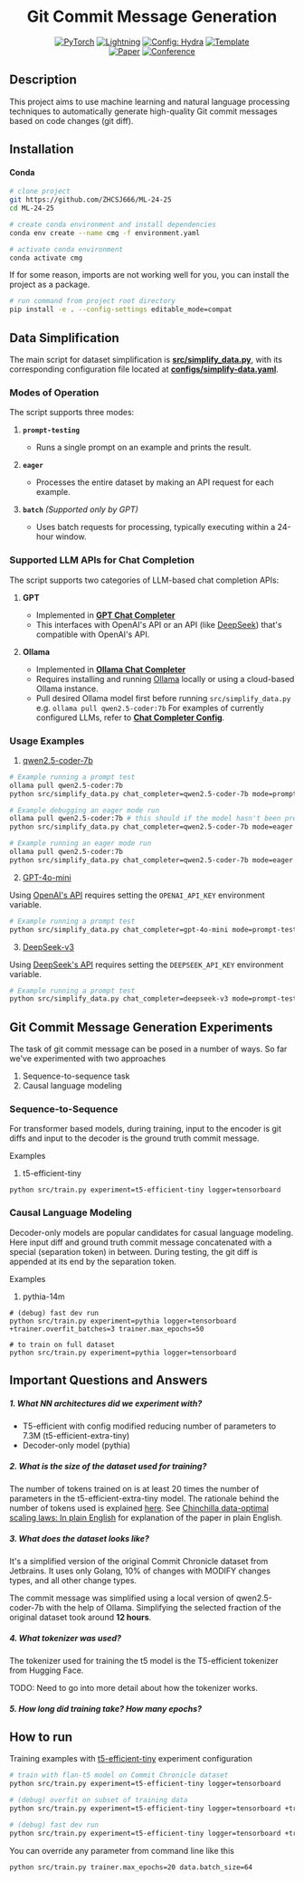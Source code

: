 <!--suppress HtmlDeprecatedAttribute -->
<div align="center">

# Git Commit Message Generation

<a href="https://pytorch.org/get-started/locally/"><img alt="PyTorch" src="https://img.shields.io/badge/PyTorch-ee4c2c?logo=pytorch&logoColor=white"></a>
<a href="https://pytorchlightning.ai/"><img alt="Lightning" src="https://img.shields.io/badge/-Lightning-792ee5?logo=pytorchlightning&logoColor=white"></a>
<a href="https://hydra.cc/"><img alt="Config: Hydra" src="https://img.shields.io/badge/Config-Hydra-89b8cd"></a>
<a href="https://github.com/ashleve/lightning-hydra-template"><img alt="Template" src="https://img.shields.io/badge/-Lightning--Hydra--Template-017F2F?style=flat&logo=github&labelColor=gray"></a><br>
[![Paper](http://img.shields.io/badge/paper-arxiv.1001.2234-B31B1B.svg)](https://www.nature.com/articles/nature14539)
[![Conference](http://img.shields.io/badge/AnyConference-year-4b44ce.svg)](https://papers.nips.cc/paper/2020)

</div>

## Description

This project aims to use machine learning and natural language processing techniques to automatically generate high-quality Git commit messages based on code changes (git diff).

## Installation

#### Conda

```bash
# clone project
git https://github.com/ZHCSJ666/ML-24-25
cd ML-24-25

# create conda environment and install dependencies
conda env create --name cmg -f environment.yaml

# activate conda environment
conda activate cmg
```

If for some reason, imports are not working well for you, you can install the project as a package.

```bash
# run command from project root directory
pip install -e . --config-settings editable_mode=compat
```

## **Data Simplification**

The main script for dataset simplification is **[src/simplify_data.py](src/simplify_data.py)**, with its corresponding configuration file located at **[configs/simplify-data.yaml](configs/simplify-data.yaml)**.

### **Modes of Operation**

The script supports three modes:

1. **`prompt-testing`**  
   - Runs a single prompt on an example and prints the result.
  
2. **`eager`**  
   - Processes the entire dataset by making an API request for each example.
  
3. **`batch`** *(Supported only by GPT)*  
   - Uses batch requests for processing, typically executing within a 24-hour window.

### **Supported LLM APIs for Chat Completion**

The script supports two categories of LLM-based chat completion APIs:

1. **GPT**  
   - Implemented in **[GPT Chat Completer](src/utils/chat_completion/gpt_chat_completer.py)**  
   - This interfaces with OpenAI's API or an API (like [DeepSeek](https://api-docs.deepseek.com/)) that's compatible
   with OpenAI's API.
  
2. **Ollama**  
   - Implemented in **[Ollama Chat Completer](src/utils/chat_completion/ollama_chat_completer.py)**  
   - Requires installing and running [Ollama](https://ollama.com/) locally or using a cloud-based Ollama instance.
   - Pull desired Ollama model first before running `src/simplify_data.py` e.g.  `ollama pull qwen2.5-coder:7b`
For examples of currently configured LLMs, refer to **[Chat Completer Config](configs/chat_completer)**.

### **Usage Examples**

1. [qwen2.5-coder-7b](configs/chat_completer/qwen2.5-coder-7b.yaml)
```bash
# Example running a prompt test
ollama pull qwen2.5-coder:7b
python src/simplify_data.py chat_completer=qwen2.5-coder-7b mode=prompt-testing split=test

# Example debugging an eager mode run
ollama pull qwen2.5-coder:7b # this should if the model hasn't been previously pulled or has been deleted
python src/simplify_data.py chat_completer=qwen2.5-coder-7b mode=eager debug_run=True

# Example running an eager mode run
ollama pull qwen2.5-coder:7b
python src/simplify_data.py chat_completer=qwen2.5-coder-7b mode=eager debug_run=False
```
2. [GPT-4o-mini](configs/chat_completer/gpt-4o-mini.yaml)

Using [OpenAI's API](https://platform.openai.com/docs/overview) requires setting the `OPENAI_API_KEY` environment variable.
```bash
# Example running a prompt test
python src/simplify_data.py chat_completer=gpt-4o-mini mode=prompt-testing split=test
```

3. [DeepSeek-v3](configs/chat_completer/deepseek-v3.yaml)

Using [DeepSeek's API](https://api-docs.deepseek.com/) requires setting the `DEEPSEEK_API_KEY` environment variable.
```bash
# Example running a prompt test
python src/simplify_data.py chat_completer=deepseek-v3 mode=prompt-testing split=test
```
## Git Commit Message Generation Experiments

The task of git commit message can be posed in a number of ways. So far we've experimented with two approaches
1. Sequence-to-sequence task
2. Causal language modeling

### Sequence-to-Sequence

For transformer based models, during training, input to the encoder is git diffs and input to the decoder is the ground
truth commit message.

Examples
1. t5-efficient-tiny
```shell
python src/train.py experiment=t5-efficient-tiny logger=tensorboard
```

### Causal Language Modeling

Decoder-only models are popular candidates for casual language modeling. Here input diff and ground truth commit message 
concatenated with a special (separation token) in between. During testing, the git diff is appended at its end by the
separation token.

Examples
1. pythia-14m
```shell
# (debug) fast dev run
python src/train.py experiment=pythia logger=tensorboard +trainer.overfit_batches=3 trainer.max_epochs=50

# to train on full dataset
python src/train.py experiment=pythia logger=tensorboard
```

## Important Questions and Answers


##### 1. What NN architectures did we experiment with?

- T5-efficient with config modified reducing number of parameters to 7.3M (t5-efficient-extra-tiny)
- Decoder-only model (pythia)

##### 2. What is the size of the dataset used for training?

The number of tokens trained on is at least 20 times the number of parameters in the t5-efficient-extra-tiny model.
The rationale behind the number of tokens used is explained [here](https://arxiv.org/abs/2406.12907).
See [Chinchilla data-optimal scaling laws: In plain English](https://lifearchitect.ai/chinchilla/) for explanation of the paper in plain English.

##### 3. What does the dataset looks like?

It's a simplified version of the original Commit Chronicle dataset from Jetbrains. It uses only Golang, 10% of changes with MODIFY changes types,
and all other change types.

The commit message was simplified using a local version of qwen2.5-coder-7b with the help of Ollama. Simplifying the selected fraction of
the original dataset took around **12 hours**.

##### 4. What tokenizer was used?

The tokenizer used for training the t5 model is the T5-efficient tokenizer from Hugging Face.

TODO: Need to go into more detail about how the tokenizer works.

##### 5. How long did training take? How many epochs?


## How to run

Training examples with [t5-efficient-tiny](configs/experiment/t5-efficient-tiny.yaml) experiment configuration

```bash
# train with flan-t5 model on Commit Chronicle dataset
python src/train.py experiment=t5-efficient-tiny logger=tensorboard

# (debug) overfit on subset of training data
python src/train.py experiment=t5-efficient-tiny logger=tensorboard +trainer.overfit_batches=3 trainer.max_epochs=50

# (debug) fast dev run
python src/train.py experiment=t5-efficient-tiny logger=tensorboard +trainer.fast_dev_run=True trainer=cpu
```

You can override any parameter from command line like this

```bash
python src/train.py trainer.max_epochs=20 data.batch_size=64
```
